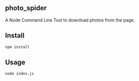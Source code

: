 ## photo_spider 
A Node Command Line Tool to download photos from the page.

## Install
```bash
npm install
```

## Usage
```bash
node index.js
```
